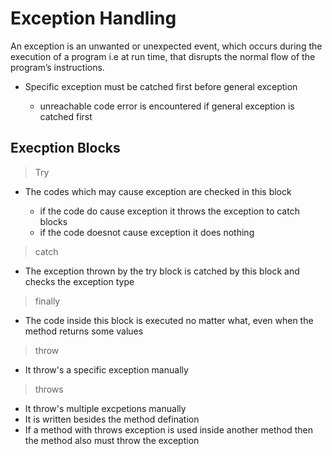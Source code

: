 # Exception Handling

An exception is an unwanted or unexpected event, which occurs during the execution of a program i.e at run time, that disrupts the normal flow of the program’s instructions.




- Specific exception must be catched first before general exception
	
	- unreachable code error is encountered if general exception is catched first

## Execption Blocks

>Try

- The codes which may cause exception are checked in this block

	- if the code do cause exception it throws the exception to catch blocks
	- if the code doesnot cause exception it does nothing

>catch

- The exception thrown by the try block is catched by this block and checks the exception type

>finally

- The code inside this block is executed no matter what, even when the method returns some values

>throw

- It throw's a specific exception manually

>throws

- It throw's multiple excpetions manually
- It is written besides the method defination
- If a method with throws exception is used inside another method then the method also must throw the exception 